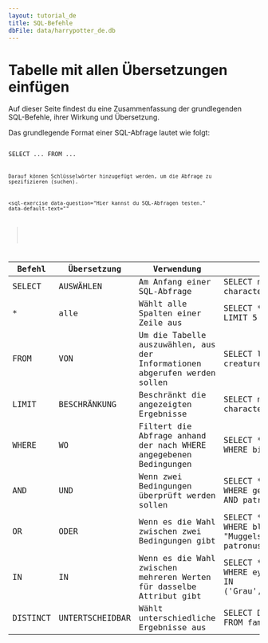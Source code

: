 ```yaml
---
layout: tutorial_de
title: SQL-Befehle
dbFile: data/harrypotter_de.db
---
```


# Tabelle mit allen Übersetzungen einfügen
Auf dieser Seite findest du eine Zusammenfassung der grundlegenden SQL-Befehle, ihrer Wirkung und Übersetzung.

Das grundlegende Format einer SQL-Abfrage lautet wie folgt:

<code class="codeblock">
SELECT ... FROM ... 
<code class="codeblock">

Darauf können Schlüsselwörter hinzugefügt werden, um die Abfrage zu spezifizieren (suchen).

<sql-exercise
  data-question="Hier kannst du SQL-Abfragen testen."
  data-default-text=""
  ></sql-exercise>

<table class='datatable'>
<thead>
  <tr>
    <th>Befehl</th>
    <th>Übersetzung</th>
    <th>Verwendung</th>
    <th>Beispiel</th>
  </tr>
</thead>
<tbody>
  <tr>
    <td>SELECT</td>
    <td>AUSWÄHLEN</td>
    <td>Am Anfang einer SQL-Abfrage</td>
    <td>SELECT name FROM characters </td>
  </tr>
  <tr>
    <td>*</td>
    <td>alle</td>
    <td>Wählt alle Spalten einer Zeile aus</td>
    <td>SELECT * FROM characters LIMIT 5</td>
  </tr>
  <tr>
    <td>FROM</td>
    <td>VON</td>
    <td>Um die Tabelle auszuwählen, aus der Informationen abgerufen werden sollen</td>
    <td>SELECT location FROM creatures</td>
  </tr>
  <tr>
    <td>LIMIT</td>
    <td>BESCHRÄNKUNG</td>
    <td>Beschränkt die angezeigten Ergebnisse</td>
    <td>SELECT name FROM characters LIMIT 3</td>
  </tr>
  <tr>
    <td>WHERE</td>
    <td>WO</td>
    <td>Filtert die Abfrage anhand der nach WHERE angegebenen Bedingungen</td>
    <td>SELECT * FROM characters WHERE birth &gt; 1960</td>
  </tr>
  <tr>
    <td>AND</td>
    <td>UND</td>
    <td>Wenn zwei Bedingungen überprüft werden sollen</td>
    <td>SELECT * FROM characters WHERE gender = 'Frau' AND patronus='Fisch'</td>
  </tr>
  <tr>
    <td>OR</td>
    <td>ODER</td>
    <td>Wenn es die Wahl zwischen zwei Bedingungen gibt<br></td>
    <td>SELECT * FROM characters WHERE blood_status = "Muggelstämmig" OR patronus="?"</td>
  </tr>
  <tr>
    <td>IN</td>
    <td>IN</td>
    <td>Wenn es die Wahl zwischen mehreren Werten für dasselbe Attribut gibt</td>
    <td>SELECT * FROM creatures WHERE eye_color_creature IN ('Grau','Schwarz','Rot')</td>
  </tr>
  <tr>
    <td>DISTINCT</td>
    <td>UNTERTSCHEIDBAR</td>
    <td>Wählt unterschiedliche Ergebnisse aus</td>
    <td>SELECT DISTINCT relation FROM family </td>
  </tr>
</tbody>
</table>